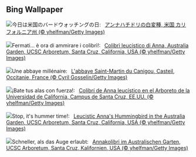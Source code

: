 ## Bing Wallpaper
![](https://www.bing.com/th?id=OHR.LeucisticHummingbird_JA-JP4843663786_UHD.jpg&w=1000)今日は米国のバードウォッチングの日:&nbsp;&ensp;[アンナハチドリの白変種, 米国 カリフォルニア州 (© yhelfman/Getty Images)](https://www.bing.com/th?id=OHR.LeucisticHummingbird_JA-JP4843663786_UHD.jpg)
<br><br/>
![](https://www.bing.com/th?id=OHR.LeucisticHummingbird_IT-IT7331627780_UHD.jpg&w=1000)Fermati… è ora di ammirare i colibrì!:&nbsp;&ensp;[Colibrì leucistico di Anna, Australia Garden, UCSC Arboretum, Santa Cruz, California, USA (© yhelfman/Getty Images)](https://www.bing.com/th?id=OHR.LeucisticHummingbird_IT-IT7331627780_UHD.jpg)
<br><br/>
![](https://www.bing.com/th?id=OHR.Canigou_FR-FR9013566099_UHD.jpg&w=1000)Une abbaye millénaire:&nbsp;&ensp;[L'abbaye Saint-Martin du Canigou, Casteil, Occitanie, France (© Cyril Gosselin/Getty Images)](https://www.bing.com/th?id=OHR.Canigou_FR-FR9013566099_UHD.jpg)
<br><br/>
![](https://www.bing.com/th?id=OHR.LeucisticHummingbird_ES-ES2319692244_UHD.jpg&w=1000)¡Bate tus alas con fuerza!:&nbsp;&ensp;[Colibrí de Anna leucístico en el Arboreto de la Universidad de California, Campus de Santa Cruz, EE.UU. (© yhelfman/Getty Images)](https://www.bing.com/th?id=OHR.LeucisticHummingbird_ES-ES2319692244_UHD.jpg)
<br><br/>
![](https://www.bing.com/th?id=OHR.LeucisticHummingbird_EN-GB5146934481_UHD.jpg&w=1000)Stop, it's hummer time!:&nbsp;&ensp;[Leucistic Anna's Hummingbird in the Australia Garden, UCSC Arboretum, Santa Cruz, California, USA (© yhelfman/Getty Images)](https://www.bing.com/th?id=OHR.LeucisticHummingbird_EN-GB5146934481_UHD.jpg)
<br><br/>
![](https://www.bing.com/th?id=OHR.LeucisticHummingbird_DE-DE2322778119_UHD.jpg&w=1000)Schneller, als das Auge erlaubt:&nbsp;&ensp;[Annakolibri im Australischen Garten, UCSC Arboretum, Santa Cruz, Kalifornien, USA (© yhelfman/Getty Images)](https://www.bing.com/th?id=OHR.LeucisticHummingbird_DE-DE2322778119_UHD.jpg)
<br><br/>

